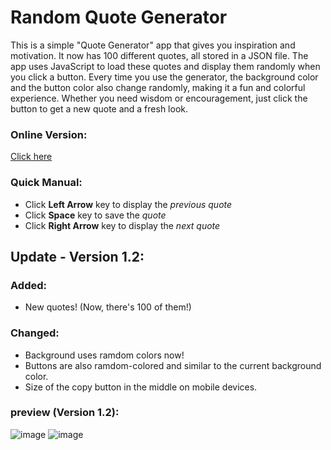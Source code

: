 # Random Quote Generator

This is a simple "Quote Generator" app that gives you inspiration and motivation. It now has 100 different quotes, all stored in a JSON file. The app uses JavaScript to load these quotes and display them randomly when you click a button. Every time you use the generator, the background color and the button color also change randomly, making it a fun and colorful experience. Whether you need wisdom or encouragement, just click the button to get a new quote and a fresh look.

### Online Version:
[Click here](https://quote-generator-1234.netlify.app/)

### Quick Manual:
- Click **Left Arrow** key to display the *previous quote*
- Click **Space** key to save the *quote*
- Click **Right Arrow** key to display the *next quote*

## Update - Version 1.2:

### Added: 
- New quotes! (Now, there's 100 of them!)

### Changed:
- Background uses ramdom colors now!
- Buttons are also ramdom-colored and similar to the current background color.
- Size of the copy button in the middle on mobile devices.

### preview (Version 1.2):
![image](https://github.com/user-attachments/assets/51e7bbd3-9f89-4158-9d1e-14239c853520)
![image](https://github.com/user-attachments/assets/b29e631f-d5ca-4321-8fff-964e54b1dccc)
